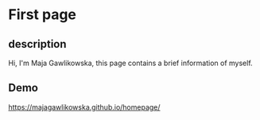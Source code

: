 # First page

## description
Hi, I'm Maja Gawlikowska, this page contains a brief information of myself.

## Demo

https://majagawlikowska.github.io/homepage/
